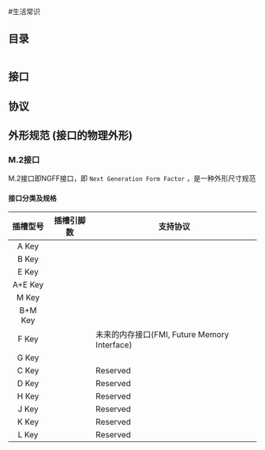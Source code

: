 #生活常识 

## 目录
```toc

```

## 接口





## 协议


## 外形规范 (接口的物理外形)

### M.2接口

M.2接口即NGFF接口，即 `Next Generation Form Factor` ，是一种外形尺寸规范



#### 接口分类及规格

|  插槽型号   | 插槽引脚数 | <center>支持协议</center>                 |
| :-----: | :---: | :------------------------------------ |
|  A Key  |       |                                       |
|  B Key  |       |                                       |
|  E Key  |       |                                       |
| A+E Key |       |                                       |
|  M Key  |       |                                       |
| B+M Key |       |                                       |
|  F Key  |       | 未来的内存接口(FMI, Future Memory Interface) |
|  G Key  |       |                                       |
|  C Key  |       | Reserved                              |
|  D Key  |       | Reserved                              |
|  H Key  |       | Reserved                              |
|  J Key  |       | Reserved                              |
|  K Key  |       | Reserved                              |
|  L Key  |       | Reserved                              |

